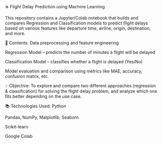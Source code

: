 # 
✈️ Flight Delay Prediction using Machine Learning

This repository contains a Jupyter/Colab notebook that builds and compares Regression and Classification models to predict flight delays based on various features like departure time, airline, origin, destination, and more.

📁 Contents:
Data preprocessing and feature engineering

Regression Model – predicts the number of minutes a flight will be delayed

Classification Model – classifies whether a flight is delayed (Yes/No)

Model evaluation and comparison using metrics like MAE, accuracy, confusion matrix, etc.

💡 Objective:
To explore and compare two different approaches (regression & classification) for solving the flight delay problem, and analyze which one fits better depending on the use case.

📚 Technologies Used:
Python

Pandas, NumPy, Matplotlib, Seaborn

Scikit-learn

Google Colab
